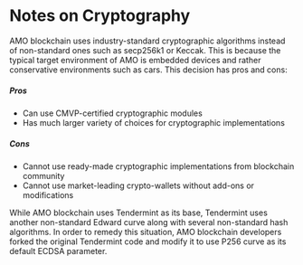 # Notes on Cryptography

AMO blockchain uses industry-standard cryptographic algorithms instead of non-standard ones such as secp256k1 or Keccak. This is because the typical target environment of AMO is embedded devices and rather conservative environments such as cars. This decision has pros and cons:

##### Pros
- Can use CMVP-certified cryptographic modules
- Has much larger variety of choices for cryptographic implementations

##### Cons
- Cannot use ready-made cryptographic implementations from blockchain community
- Cannot use market-leading crypto-wallets without add-ons or modifications

While AMO blockchain uses Tendermint as its base, Tendermint uses another non-standard Edward curve along with several non-standard hash algorithms. In order to remedy this situation, AMO blockchain developers forked the original Tendermint code and modify it to use P256 curve as its default ECDSA parameter.